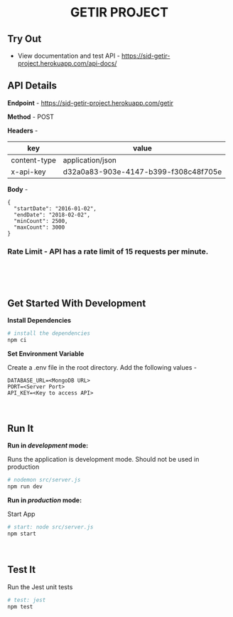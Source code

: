 <h1 align="center">GETIR PROJECT</h1>

## Try Out

- View documentation and test API - <https://sid-getir-project.herokuapp.com/api-docs/>

## API Details

**Endpoint** - https://sid-getir-project.herokuapp.com/getir

**Method** - POST

**Headers** -

| key          | value                                |
| ------------ | ------------------------------------ |
| content-type | application/json                     |
| x-api-key    | d32a0a83-903e-4147-b399-f308c48f705e |

**Body** -

```
{
  "startDate": "2016-01-02",
  "endDate": "2018-02-02",
  "minCount": 2500,
  "maxCount": 3000
}
```

### **Rate Limit** - API has a rate limit of 15 requests per minute.

&nbsp;

&nbsp;

## Get Started With Development

**Install Dependencies**

```sh
# install the dependencies
npm ci
```

**Set Environment Variable**

Create a .env file in the root directory. Add the following values -

```
DATABASE_URL=<MongoDB URL>
PORT=<Server Port>
API_KEY=<Key to access API>
```

&nbsp;

## Run It

**Run in _development_ mode:**

Runs the application is development mode. Should not be used in production

```sh
# nodemon src/server.js
npm run dev
```

**Run in _production_ mode:**

Start App

```sh
# start: node src/server.js
npm start
```

&nbsp;

## Test It

Run the Jest unit tests

```sh
# test: jest
npm test
```
